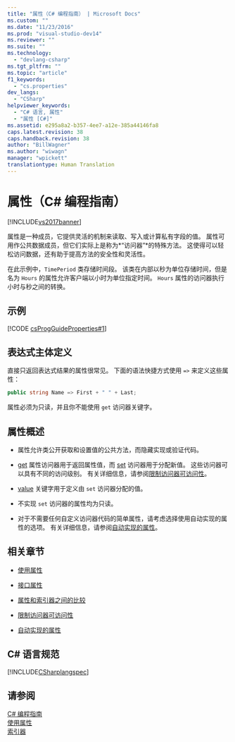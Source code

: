 ```yaml
---
title: "属性（C# 编程指南） | Microsoft Docs"
ms.custom: ""
ms.date: "11/23/2016"
ms.prod: "visual-studio-dev14"
ms.reviewer: ""
ms.suite: ""
ms.technology: 
  - "devlang-csharp"
ms.tgt_pltfrm: ""
ms.topic: "article"
f1_keywords: 
  - "cs.properties"
dev_langs: 
  - "CSharp"
helpviewer_keywords: 
  - "C# 语言, 属性"
  - "属性 [C#]"
ms.assetid: e295a8a2-b357-4ee7-a12e-385a44146fa8
caps.latest.revision: 38
caps.handback.revision: 38
author: "BillWagner"
ms.author: "wiwagn"
manager: "wpickett"
translationtype: Human Translation
---
```

# 属性（C# 编程指南）
[!INCLUDE[vs2017banner](../../../csharp/includes/vs2017banner.md)]

属性是一种成员，它提供灵活的机制来读取、写入或计算私有字段的值。  属性可用作公共数据成员，但它们实际上是称为*“访问器”*的特殊方法。  这使得可以轻松访问数据，还有助于提高方法的安全性和灵活性。  
  
 在此示例中，`TimePeriod` 类存储时间段。  该类在内部以秒为单位存储时间，但是名为 `Hours` 的属性允许客户端以小时为单位指定时间。  `Hours` 属性的访问器执行小时与秒之间的转换。  
  
## 示例  
 [!CODE [csProgGuideProperties#1](../CodeSnippet/VS_Snippets_VBCSharp/csProgGuideProperties#1)]  
  
## 表达式主体定义  
 直接只返回表达式结果的属性很常见。  下面的语法快捷方式使用 `=>` 来定义这些属性：  
  
```c#  
public string Name => First + " " + Last;   
```  
  
 属性必须为只读，并且你不能使用 `get` 访问器关键字。  
  
## 属性概述  
  
-   属性允许类公开获取和设置值的公共方法，而隐藏实现或验证代码。  
  
-   [get](../../../csharp/language-reference/keywords/get.md) 属性访问器用于返回属性值，而 [set](../../../csharp/language-reference/keywords/set.md) 访问器用于分配新值。  这些访问器可以具有不同的访问级别。  有关详细信息，请参阅[限制访问器可访问性](../../../csharp/programming-guide/classes-and-structs/restricting-accessor-accessibility.md)。  
  
-   [value](../../../csharp/language-reference/keywords/value.md) 关键字用于定义由 `set` 访问器分配的值。  
  
-   不实现 `set` 访问器的属性均为只读。  
  
-   对于不需要任何自定义访问器代码的简单属性，请考虑选择使用自动实现的属性的选项。  有关详细信息，请参阅[自动实现的属性](../../../csharp/programming-guide/classes-and-structs/auto-implemented-properties.md)。  
  
## 相关章节  
  
-   [使用属性](../../../csharp/programming-guide/classes-and-structs/using-properties.md)  
  
-   [接口属性](../../../csharp/programming-guide/classes-and-structs/interface-properties.md)  
  
-   [属性和索引器之间的比较](../../../csharp/programming-guide/indexers/comparison-between-properties-and-indexers.md)  
  
-   [限制访问器可访问性](../../../csharp/programming-guide/classes-and-structs/restricting-accessor-accessibility.md)  
  
-   [自动实现的属性](../../../csharp/programming-guide/classes-and-structs/auto-implemented-properties.md)  
  
## C\# 语言规范  
 [!INCLUDE[CSharplangspec](../../../csharp/language-reference/keywords/includes/csharplangspec_md.md)]  
  
## 请参阅  
 [C\# 编程指南](../../../csharp/programming-guide/index.md)   
 [使用属性](../../../csharp/programming-guide/classes-and-structs/using-properties.md)   
 [索引器](../../../csharp/programming-guide/indexers/index.md)